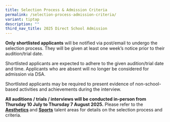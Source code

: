 ```yaml
---
title: Selection Process & Admission Criteria
permalink: /selection-process-admission-criteria/
variant: tiptap
description: ""
third_nav_title: 2025 Direct School Admission
---
```

<p><strong>Only shortlisted applicants</strong> will be notified via post/email
to undergo the selection process. They will be given at least one week’s
notice prior to their audition/trial date.&nbsp;</p>
<p></p>
<p>Shortlisted applicants are expected to adhere to the given audition/trial
date and time. Applicants who are absent will no longer be considered for
admission via DSA.&nbsp;&nbsp;</p>
<p></p>
<p>Shortlisted applicants may be required to present evidence of non-school-based
activities and achievements during the interview.</p>
<p></p>
<p><strong>All auditions / trials /&nbsp;interviews will be conducted in-person from Thursday 10 July to Thursday 7 August 2025.</strong> Please
refer to the <strong><a href="/files/2025_Direct_School_Admission_Exercise_upload_Aesthetic.pdf" rel="noopener nofollow" target="_blank">Aesthetics</a>&nbsp;</strong>and&nbsp;<strong><a href="/files/2025_Direct_School_Admission_Exercise_upload_Sports.pdf" rel="noopener noreferrer nofollow" target="_blank">Sports</a></strong> talent
areas for details on the selection process and criteria.</p>